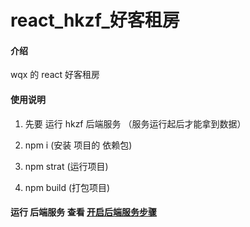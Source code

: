 # react_hkzf_好客租房

#### 介绍
wqx 的 react 好客租房 


#### 使用说明

1.  先要 运行 hkzf 后端服务 （服务运行起后才能拿到数据）
2.  npm i  (安装 项目的 依赖包)
3.  npm strat   (运行项目)


4.  npm build  (打包项目)


#### 运行 后端服务 查看 [开启后端服务步骤](https://www.cnblogs.com/wuqxblog/articles/15600762.html)

